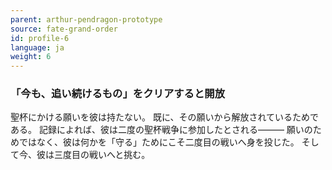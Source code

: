 ```yaml
---
parent: arthur-pendragon-prototype
source: fate-grand-order
id: profile-6
language: ja
weight: 6
---
```


### 「今も、追い続けるもの」をクリアすると開放

聖杯にかける願いを彼は持たない。
既に、その願いから解放されているためである。
記録によれば、彼は二度の聖杯戦争に参加したとされる―――
願いのためではなく、彼は何かを「守る」ためにこそ二度目の戦いへ身を投じた。
そして今、彼は三度目の戦いへと挑む。
